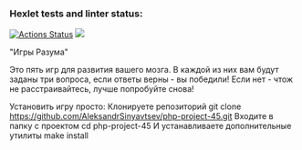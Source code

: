 ### Hexlet tests and linter status:
[![Actions Status](https://github.com/AleksandrSinyavtsev/php-project-45/workflows/hexlet-check/badge.svg)](https://github.com/AleksandrSinyavtsev/php-project-45/actions)
<a href="https://codeclimate.com/github/AleksandrSinyavtsev/php-project-45/maintainability"><img src="https://api.codeclimate.com/v1/badges/29e5be703ff2789e9d62/maintainability" /></a>

"Игры Разума"

Это пять игр для развития вашего мозга. В каждой из них вам будут заданы три вопроса, 
если ответы верны - вы победили! Если нет - чтож не расстраивайтесь, лучше попробуйте снова!

Установить игру просто:
Клонируете репозиторий
git clone https://github.com/AleksandrSinyavtsev/php-project-45.git
Входите в папку с проектом
cd php-project-45
И устанавливаете дополнительные утилиты
make install





